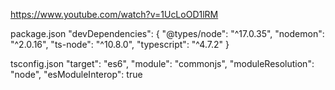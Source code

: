 https://www.youtube.com/watch?v=1UcLoOD1lRM

package.json
"devDependencies": {
    "@types/node": "^17.0.35",
    "nodemon": "^2.0.16",
    "ts-node": "^10.8.0",
    "typescript": "^4.7.2"
}

tsconfig.json
"target": "es6",
"module": "commonjs",
"moduleResolution": "node",
"esModuleInterop": true